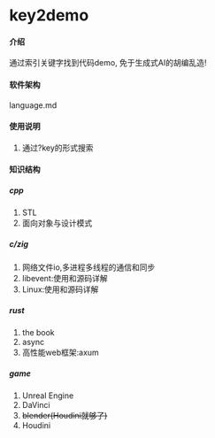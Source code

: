 # key2demo

#### 介绍
通过索引关键字找到代码demo, 免于生成式AI的胡编乱造!

#### 软件架构
language.md

#### 使用说明
1. 通过?key的形式搜索

#### 知识结构
##### cpp
1. STL
2. 面向对象与设计模式

##### c/zig
1. 网络文件io,多进程多线程的通信和同步
2. libevent:使用和源码详解
3. Linux:使用和源码详解

##### rust
1. the book
2. async
3. 高性能web框架:axum

##### game
1. Unreal Engine
2. DaVinci
3. ~~blender(Houdini就够了)~~
4. Houdini
